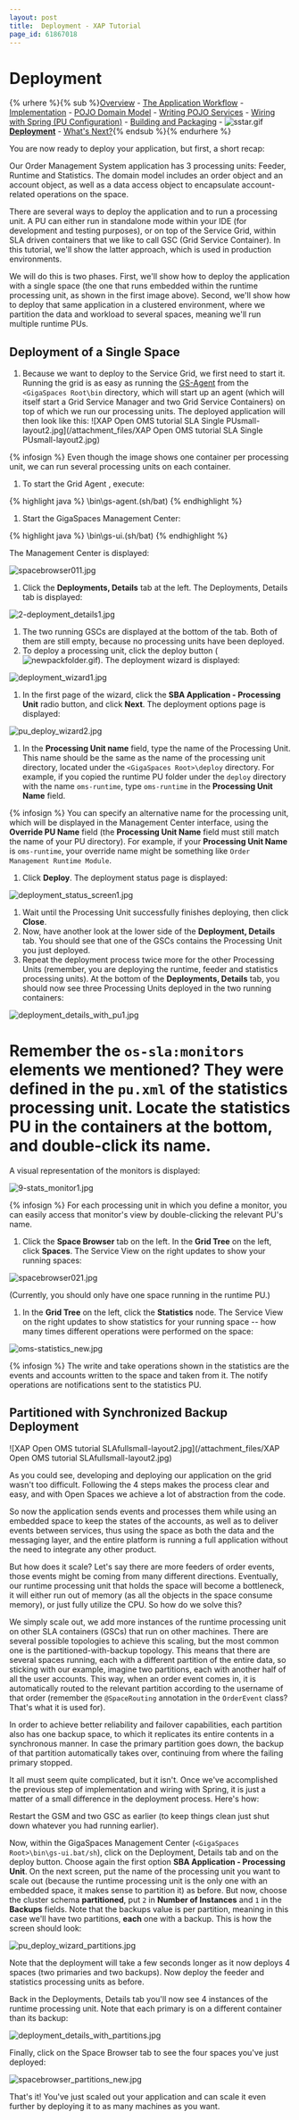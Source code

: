 ```yaml
---
layout: post
title:  Deployment - XAP Tutorial
page_id: 61867018
---
```


# Deployment

{% urhere %}{% sub %}[Overview](#1) - [The Application Workflow](#2) - [Implementation](#3) - [POJO Domain Model](#4) - [Writing POJO Services](#5) - [Wiring with Spring (PU Configuration)](#6) - [Building and Packaging](#7) - ![sstar.gif](/attachment_files/sstar.gif) **[Deployment](#8)** - [What's Next?](#9){% endsub %}{% endurhere %}

You are now ready to deploy your application, but first, a short recap:

Our Order Management System application has 3 processing units: Feeder, Runtime and Statistics. The domain model includes an order object and an account object, as well as a data access object to encapsulate account-related operations on the space.

There are several ways to deploy the application and to run a processing unit. A PU can either run in standalone mode within your IDE (for development and testing purposes), or on top of the Service Grid, within SLA driven containers that we like to call GSC (Grid Service Container). In this tutorial, we'll show the latter approach, which is used in production environments.

We will do this is two phases. First, we'll show how to deploy the application with a single space (the one that runs embedded within the runtime processing unit, as shown in the first image above). Second, we'll show how to deploy that same application in a clustered environment, where we partition the data and workload to several spaces, meaning we'll run multiple runtime PUs.

## Deployment of a Single Space

1. Because we want to deploy to the Service Grid, we first need to start it. Running the grid is as easy as running the [GS-Agent](./the-grid-service-agent.html)  from the `<GigaSpaces Root\bin` directory, which will start up an agent (which will itself start a Grid Service Manager and two Grid Service Containers) on top of which we run our processing units. The deployed application will then look like this:
![XAP Open OMS tutorial SLA Single PUsmall-layout2.jpg](/attachment_files/XAP Open OMS tutorial SLA Single PUsmall-layout2.jpg)

{% infosign %} Even though the image shows one container per processing unit, we can run several processing units on each container.

1. To start the Grid Agent , execute:

{% highlight java %}
<GigaSpaces Root>\bin\gs-agent.(sh/bat)
{% endhighlight %}

1. Start the GigaSpaces Management Center:

{% highlight java %}
<GigaSpaces Root>\bin\gs-ui.(sh/bat)
{% endhighlight %}

The Management Center is displayed:

![spacebrowser011.jpg](/attachment_files/spacebrowser011.jpg)

1. Click the **Deployments, Details** tab at the left.
The Deployments, Details tab is displayed:

![2-deployment_details1.jpg](/attachment_files/2-deployment_details1.jpg)

1. The two running GSCs are displayed at the bottom of the tab. Both of them are still empty, because no processing units have been deployed.
1. To deploy a processing unit, click the deploy button (![newpackfolder.gif](/attachment_files/newpackfolder.gif)).
The deployment wizard is displayed:

![deployment_wizard1.jpg](/attachment_files/deployment_wizard1.jpg)

1. In the first page of the wizard, click the **SBA Application - Processing Unit** radio button, and click **Next**.
The deployment options page is displayed:

![pu_deploy_wizard2.jpg](/attachment_files/pu_deploy_wizard2.jpg)

1. In the **Processing Unit name** field, type the name of the Processing Unit. This name should be the same as the name of the processing unit directory, located under the `<GigaSpaces Root>\deploy` directory.
For example, if you copied the runtime PU folder under the `deploy` directory with the name `oms-runtime`, type `oms-runtime` in the **Processing Unit Name** field.

{% infosign %} You can specify an alternative name for the processing unit, which will be displayed in the Management Center interface, using the **Override PU Name** field (the **Processing Unit Name** field must still match the name of your PU directory). For example, if your **Processing Unit Name** is `oms-runtime`, your override name might be something like `Order Management Runtime Module`.

1. Click **Deploy**.
The deployment status page is displayed:

![deployment_status_screen1.jpg](/attachment_files/deployment_status_screen1.jpg)

1. Wait until the Processing Unit successfully finishes deploying, then click **Close**.
1. Now, have another look at the lower side of the **Deployment, Details** tab. You should see that one of the GSCs contains the Processing Unit you just deployed.
1. Repeat the deployment process twice more for the other Processing Units (remember, you are deploying the runtime, feeder and statistics processing units).
At the bottom of the **Deployments, Details** tab, you should now see three Processing Units deployed in the two running containers:

![deployment_details_with_pu1.jpg](/attachment_files/deployment_details_with_pu1.jpg)

# Remember the `os-sla:monitors` elements we mentioned? They were defined in the `pu.xml` of the statistics processing unit. Locate the statistics PU in the containers at the bottom, and double-click its name.

A visual representation of the monitors is displayed:

![9-stats_monitor1.jpg](/attachment_files/9-stats_monitor1.jpg)

{% infosign %} For each processing unit in which you define a monitor, you can easily access that monitor's view by double-clicking the relevant PU's name.

1. Click the **Space Browser** tab on the left. In the **Grid Tree** on the left, click **Spaces**.
The Service View on the right updates to show your running spaces:

![spacebrowser021.jpg](/attachment_files/spacebrowser021.jpg)

(Currently, you should only have one space running in the runtime PU.)

1. In the **Grid Tree** on the left, click the **Statistics** node.
The Service View on the right updates to show statistics for your running space -- how many times different operations were performed on the space:

![oms-statistics_new.jpg](/attachment_files/oms-statistics_new.jpg)

{% infosign %} The write and take operations shown in the statistics are the events and accounts written to the space and taken from it. The notify operations are notifications sent to the statistics PU.

## Partitioned with Synchronized Backup Deployment

![XAP Open OMS tutorial SLAfullsmall-layout2.jpg](/attachment_files/XAP Open OMS tutorial SLAfullsmall-layout2.jpg)

As you could see, developing and deploying our application on the grid wasn't too difficult. Following the 4 steps makes the process clear and easy, and with Open Spaces we achieve a lot of abstraction from the code.

So now the application sends events and processes them while using an embedded space to keep the states of the accounts, as well as to deliver events between services, thus using the space as both the data and the messaging layer, and the entire platform is running a full application without the need to integrate any other product.

But how does it scale? Let's say there are more feeders of order events, those events might be coming from many different directions. Eventually, our runtime processing unit that holds the space will become a bottleneck, it will either run out of memory (as all the objects in the space consume memory), or just fully utilize the CPU. So how do we solve this?

We simply scale out, we add more instances of the runtime processing unit on other SLA containers (GSCs) that run on other machines. There are several possible topologies to achieve this scaling, but the most common one is the partitioned-with-backup topology. This means that there are several spaces running, each with a different partition of the entire data, so sticking with our example, imagine two partitions, each with another half of all the user accounts. This way, when an order event comes in, it is automatically routed to the relevant partition according to the username of that order (remember the `@SpaceRouting` annotation in the `OrderEvent` class? That's what it is used for).

In order to achieve better reliability and failover capabilities, each partition also has one backup space, to which it replicates its entire contents in a synchronous manner. In case the primary partition goes down, the backup of that partition automatically takes over, continuing from where the failing primary stopped.

It all must seem quite complicated, but it isn't. Once we've accomplished the previous step of implementation and wiring with Spring, it is just a matter of a small difference in the deployment process. Here's how:

Restart the GSM and two GSC as earlier (to keep things clean just shut down whatever you had running earlier).

Now, within the GigaSpaces Management Center (`<GigaSpaces Root>\bin\gs-ui.bat/sh`), click on the Deployment, Details tab and on the deploy button. Choose again the first option **SBA Application - Processing Unit**. On the next screen, put the name of the processing unit you want to scale out (because the runtime processing unit is the only one with an embedded space, it makes sense to partition it) as before. But now, choose the cluster schema **partitioned**, put `2` in **Number of Instances** and `1` in the **Backups** fields. Note that the backups value is per partition, meaning in this case we'll have two partitions, **each** one with a backup. This is how the screen should look:

![pu_deploy_wizard_partitions.jpg](/attachment_files/pu_deploy_wizard_partitions.jpg)

Note that the deployment will take a few seconds longer as it now deploys 4 spaces (two primaries and two backups). Now deploy the feeder and statistics processing units as before.

Back in the Deployments, Details tab you'll now see 4 instances of the runtime processing unit. Note that each primary is on a different container than its backup:

![deployment_details_with_partitions.jpg](/attachment_files/deployment_details_with_partitions.jpg)

Finally, click on the Space Browser tab to see the four spaces you've just deployed:

![spacebrowser_partitions_new.jpg](/attachment_files/spacebrowser_partitions_new.jpg)

That's it! You've just scaled out your application and can scale it even further by deploying it to as many machines as you want.
